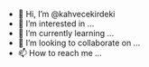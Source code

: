 - 👋 Hi, I’m @kahvecekirdeki
- 👀 I’m interested in ...
- 🌱 I’m currently learning ...
- 💞️ I’m looking to collaborate on ...
- 📫 How to reach me ...

<!---
kahvecekirdeki/kahvecekirdeki is a ✨ special ✨ repository because its `README.md` (this file) appears on your GitHub profile.
You can click the Preview link to take a look at your changes.
--->
